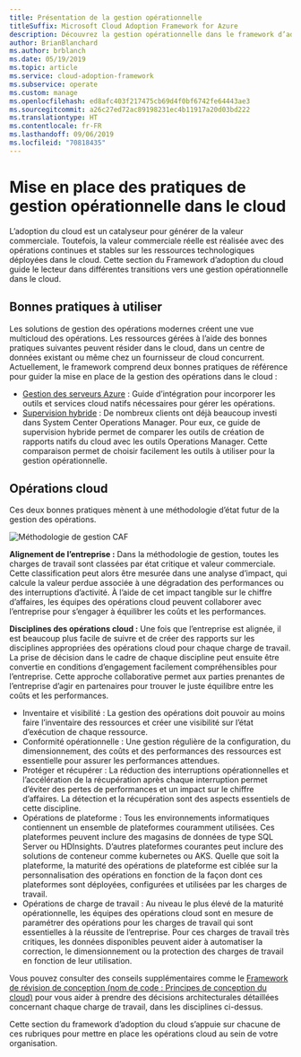 ```yaml
---
title: Présentation de la gestion opérationnelle
titleSuffix: Microsoft Cloud Adoption Framework for Azure
description: Découvrez la gestion opérationnelle dans le framework d’adoption du cloud.
author: BrianBlanchard
ms.author: brblanch
ms.date: 05/19/2019
ms.topic: article
ms.service: cloud-adoption-framework
ms.subservice: operate
ms.custom: manage
ms.openlocfilehash: ed8afc403f217475cb69d4f0bf6742fe64443ae3
ms.sourcegitcommit: a26c27ed72ac89198231ec4b11917a20d03bd222
ms.translationtype: HT
ms.contentlocale: fr-FR
ms.lasthandoff: 09/06/2019
ms.locfileid: "70818435"
---
```

# <a name="establishing-operational-management-practices-in-the-cloud"></a>Mise en place des pratiques de gestion opérationnelle dans le cloud

L’adoption du cloud est un catalyseur pour générer de la valeur commerciale. Toutefois, la valeur commerciale réelle est réalisée avec des opérations continues et stables sur les ressources technologiques déployées dans le cloud. Cette section du Framework d’adoption du cloud guide le lecteur dans différentes transitions vers une gestion opérationnelle dans le cloud.

## <a name="actionable-best-practices"></a>Bonnes pratiques à utiliser

Les solutions de gestion des opérations modernes créent une vue multicloud des opérations. Les ressources gérées à l’aide des bonnes pratiques suivantes peuvent résider dans le cloud, dans un centre de données existant ou même chez un fournisseur de cloud concurrent. Actuellement, le framework comprend deux bonnes pratiques de référence pour guider la mise en place de la gestion des opérations dans le cloud :

* [Gestion des serveurs Azure](./azure-server-management/index.md) : Guide d’intégration pour incorporer les outils et services cloud natifs nécessaires pour gérer les opérations.
* [Supervision hybride](./monitor/index.md) : De nombreux clients ont déjà beaucoup investi dans System Center Operations Manager. Pour eux, ce guide de supervision hybride permet de comparer les outils de création de rapports natifs du cloud avec les outils Operations Manager. Cette comparaison permet de choisir facilement les outils à utiliser pour la gestion opérationnelle.

## <a name="cloud-operations"></a>Opérations cloud

Ces deux bonnes pratiques mènent à une méthodologie d’état futur de la gestion des opérations.

![Méthodologie de gestion CAF](../_images/operate/caf-manage.png)

**Alignement de l’entreprise :** Dans la méthodologie de gestion, toutes les charges de travail sont classées par état critique et valeur commerciale. Cette classification peut alors être mesurée dans une analyse d’impact, qui calcule la valeur perdue associée à une dégradation des performances ou des interruptions d’activité. À l’aide de cet impact tangible sur le chiffre d’affaires, les équipes des opérations cloud peuvent collaborer avec l’entreprise pour s’engager à équilibrer les coûts et les performances.

**Disciplines des opérations cloud :** Une fois que l’entreprise est alignée, il est beaucoup plus facile de suivre et de créer des rapports sur les disciplines appropriées des opérations cloud pour chaque charge de travail. La prise de décision dans le cadre de chaque discipline peut ensuite être convertie en conditions d’engagement facilement compréhensibles pour l’entreprise. Cette approche collaborative permet aux parties prenantes de l’entreprise d’agir en partenaires pour trouver le juste équilibre entre les coûts et les performances.

* Inventaire et visibilité : La gestion des opérations doit pouvoir au moins faire l’inventaire des ressources et créer une visibilité sur l’état d’exécution de chaque ressource.
* Conformité opérationnelle : Une gestion régulière de la configuration, du dimensionnement, des coûts et des performances des ressources est essentielle pour assurer les performances attendues.
* Protéger et récupérer : La réduction des interruptions opérationnelles et l’accélération de la récupération après chaque interruption permet d’éviter des pertes de performances et un impact sur le chiffre d’affaires. La détection et la récupération sont des aspects essentiels de cette discipline.
* Opérations de plateforme : Tous les environnements informatiques contiennent un ensemble de plateformes couramment utilisées. Ces plateformes peuvent inclure des magasins de données de type SQL Server ou HDInsights. D’autres plateformes courantes peut inclure des solutions de conteneur comme kubernetes ou AKS. Quelle que soit la plateforme, la maturité des opérations de plateforme est ciblée sur la personnalisation des opérations en fonction de la façon dont ces plateformes sont déployées, configurées et utilisées par les charges de travail.
* Opérations de charge de travail : Au niveau le plus élevé de la maturité opérationnelle, les équipes des opérations cloud sont en mesure de paramétrer des opérations pour les charges de travail qui sont essentielles à la réussite de l’entreprise. Pour ces charges de travail très critiques, les données disponibles peuvent aider à automatiser la correction, le dimensionnement ou la protection des charges de travail en fonction de leur utilisation.

Vous pouvez consulter des conseils supplémentaires comme le [Framework de révision de conception (nom de code : Principes de conception du cloud)](/azure/architecture/reliability) pour vous aider à prendre des décisions architecturales détaillées concernant chaque charge de travail, dans les disciplines ci-dessus.

Cette section du framework d’adoption du cloud s’appuie sur chacune de ces rubriques pour mettre en place les opérations cloud au sein de votre organisation.
